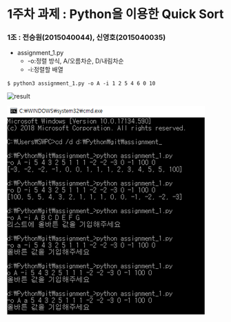 # 1주차 과제 : Python을 이용한 Quick Sort

### 1조 : 전승원(2015040044), 신영호(2015040035)

-  assignment_1.py
     -  -o:정렬 방식, A/오름차순, D/내림차순
     -  -i:정렬할 배열

<pre><code>$ python3 assignment_1.py -o A -i 1 2 5 4 6 0 10 </code></pre>

![result](https://github.com/Err0rCode7/assignment_/blob/master/result.PNG?raw=true)

![result2](./result.png)
